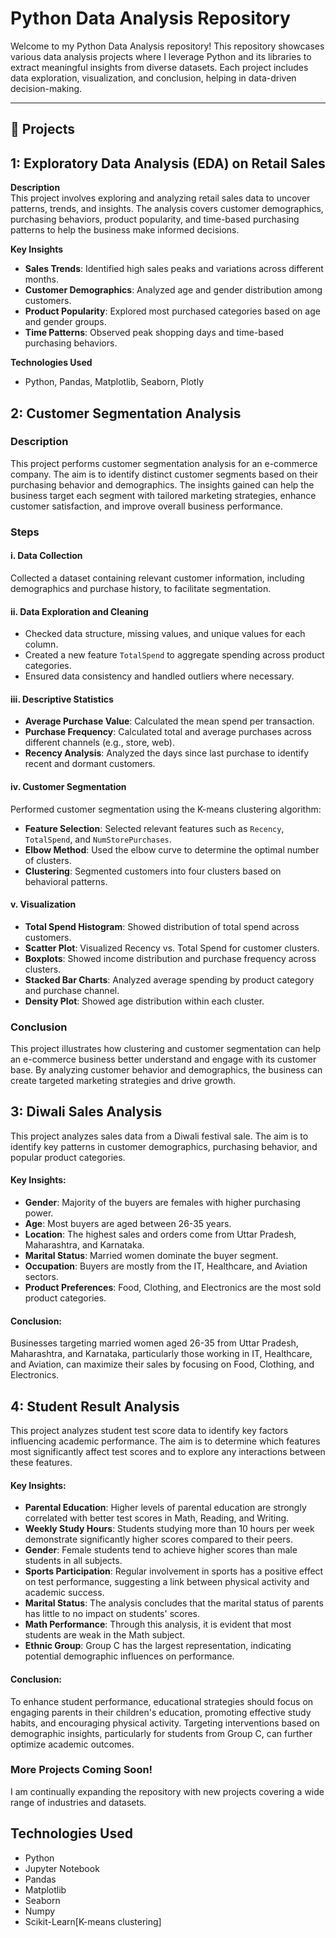 # Python Data Analysis Repository

Welcome to my Python Data Analysis repository! This repository showcases various data analysis projects where I leverage Python and its libraries to extract meaningful insights from diverse datasets. Each project includes data exploration, visualization, and conclusion, helping in data-driven decision-making.

---
## 📁 Projects

## 1: Exploratory Data Analysis (EDA) on Retail Sales

**Description**  
This project involves exploring and analyzing retail sales data to uncover patterns, trends, and insights. The analysis covers customer demographics, purchasing behaviors, product popularity, and time-based purchasing patterns to help the business make informed decisions.

**Key Insights**  
- **Sales Trends**: Identified high sales peaks and variations across different months.
- **Customer Demographics**: Analyzed age and gender distribution among customers.
- **Product Popularity**: Explored most purchased categories based on age and gender groups.
- **Time Patterns**: Observed peak shopping days and time-based purchasing behaviors.

**Technologies Used**  
- Python, Pandas, Matplotlib, Seaborn, Plotly

## 2: Customer Segmentation Analysis

### Description
This project performs customer segmentation analysis for an e-commerce company. The aim is to identify distinct customer segments based on their purchasing behavior and demographics. The insights gained can help the business target each segment with tailored marketing strategies, enhance customer satisfaction, and improve overall business performance.

### Steps
#### i. Data Collection
Collected a dataset containing relevant customer information, including demographics and purchase history, to facilitate segmentation.

#### ii. Data Exploration and Cleaning
- Checked data structure, missing values, and unique values for each column.
- Created a new feature `TotalSpend` to aggregate spending across product categories.
- Ensured data consistency and handled outliers where necessary.

#### iii. Descriptive Statistics
- **Average Purchase Value**: Calculated the mean spend per transaction.
- **Purchase Frequency**: Calculated total and average purchases across different channels (e.g., store, web).
- **Recency Analysis**: Analyzed the days since last purchase to identify recent and dormant customers.

#### iv. Customer Segmentation
Performed customer segmentation using the K-means clustering algorithm:
- **Feature Selection**: Selected relevant features such as `Recency`, `TotalSpend`, and `NumStorePurchases`.
- **Elbow Method**: Used the elbow curve to determine the optimal number of clusters.
- **Clustering**: Segmented customers into four clusters based on behavioral patterns.

#### v. Visualization
- **Total Spend Histogram**: Showed distribution of total spend across customers.
- **Scatter Plot**: Visualized Recency vs. Total Spend for customer clusters.
- **Boxplots**: Showed income distribution and purchase frequency across clusters.
- **Stacked Bar Charts**: Analyzed average spending by product category and purchase channel.
- **Density Plot**: Showed age distribution within each cluster.

### Conclusion
This project illustrates how clustering and customer segmentation can help an e-commerce business better understand and engage with its customer base. By analyzing customer behavior and demographics, the business can create targeted marketing strategies and drive growth.

## 3: Diwali Sales Analysis

This project analyzes sales data from a Diwali festival sale. The aim is to identify key patterns in customer demographics, purchasing behavior, and popular product categories.

#### Key Insights:
- **Gender**: Majority of the buyers are females with higher purchasing power.
- **Age**: Most buyers are aged between 26-35 years.
- **Location**: The highest sales and orders come from Uttar Pradesh, Maharashtra, and Karnataka.
- **Marital Status**: Married women dominate the buyer segment.
- **Occupation**: Buyers are mostly from the IT, Healthcare, and Aviation sectors.
- **Product Preferences**: Food, Clothing, and Electronics are the most sold product categories.

#### Conclusion:
Businesses targeting married women aged 26-35 from Uttar Pradesh, Maharashtra, and Karnataka, particularly those working in IT, Healthcare, and Aviation, can maximize their sales by focusing on Food, Clothing, and Electronics.

## 4: Student Result Analysis

This project analyzes student test score data to identify key factors influencing academic performance. The aim is to determine which features most significantly affect test scores and to explore any interactions between these features.


#### Key Insights:
- **Parental Education**: Higher levels of parental education are strongly correlated with better test scores in Math, Reading, and Writing.
- **Weekly Study Hours**: Students studying more than 10 hours per week demonstrate significantly higher scores compared to their peers.
- **Gender**: Female students tend to achieve higher scores than male students in all subjects.
- **Sports Participation**: Regular involvement in sports has a positive effect on test performance, suggesting a link between physical activity and academic success.
- **Marital Status**: The analysis concludes that the marital status of parents has little to no impact on students' scores.
- **Math Performance**: Through this analysis, it is evident that most students are weak in the Math subject.
- **Ethnic Group**: Group C has the largest representation, indicating potential demographic influences on performance.

#### Conclusion:
To enhance student performance, educational strategies should focus on engaging parents in their children's education, promoting effective study habits, and encouraging physical activity. Targeting interventions based on demographic insights, particularly for students from Group C, can further optimize academic outcomes.


### More Projects Coming Soon!
I am continually expanding the repository with new projects covering a wide range of industries and datasets.


## Technologies Used

- Python
- Jupyter Notebook
- Pandas
- Matplotlib
- Seaborn
- Numpy
- Scikit-Learn[K-means clustering]



